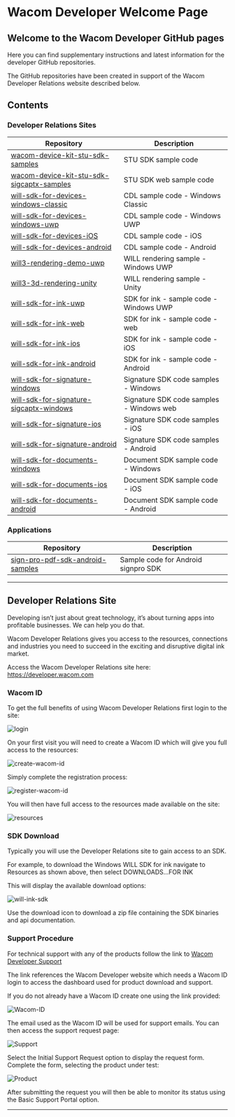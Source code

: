 # Wacom Developer Welcome Page

## Welcome to the Wacom Developer GitHub pages
 
Here you can find supplementary instructions and latest information for the developer GitHub repositories.

The GitHub repositories have been created in support of the Wacom Developer Relations website described below.

## Contents

### Developer Relations Sites

| Repository  | Description |
| ----------  | ----------- |
| [wacom-device-kit-stu-sdk-samples](https://github.com/Wacom-Developer/wacom-device-kit-stu-sdk-samples)                    | STU SDK sample code |
| [wacom-device-kit-stu-sdk-sigcaptx-samples](https://github.com/Wacom-Developer/wacom-device-kit-stu-sdk-sigcaptx-samples)  | STU SDK web sample code |
| [will-sdk-for-devices-windows-classic](https://github.com/Wacom-Developer/will-sdk-for-devices-windows-classic)            | CDL sample code - Windows Classic |
| [will-sdk-for-devices-windows-uwp](https://github.com/Wacom-Developer/will-sdk-for-devices-windows-uwp)                    | CDL sample code - Windows UWP |
| [will-sdk-for-devices-iOS](https://github.com/Wacom-Developer/will-sdk-for-devices-iOS)                                    | CDL sample code - iOS |
| [will-sdk-for-devices-android](https://github.com/Wacom-Developer/will-sdk-for-devices-android)                            | CDL sample code - Android |
| [will3-rendering-demo-uwp](https://github.com/Wacom-Developer/will3-rendering-demo-uwp)                                    | WILL rendering sample - Windows UWP |
| [will3-3d-rendering-unity](https://github.com/Wacom-Developer/will3-3d-rendering-unity)                                    | WILL rendering sample - Unity |
| [will-sdk-for-ink-uwp](https://github.com/Wacom-Developer/will-sdk-for-ink-uwp)                                            | SDK for ink - sample code - Windows UWP |
| [will-sdk-for-ink-web](https://github.com/Wacom-Developer/will-sdk-for-ink-web)                                            | SDK for ink - sample code - web |
| [will-sdk-for-ink-ios](https://github.com/Wacom-Developer/will-sdk-for-ink-ios)                                            | SDK for ink - sample code - iOS |
| [will-sdk-for-ink-android](https://github.com/Wacom-Developer/will-sdk-for-ink-android)                                    | SDK for ink - sample code - Android |
| [will-sdk-for-signature-windows](https://github.com/Wacom-Developer/will-sdk-for-signature-windows)                        | Signature SDK code samples - Windows |
| [will-sdk-for-signature-sigcaptx-windows](https://github.com/Wacom-Developer/will-sdk-for-signature-sigcaptx-windows)      | Signature SDK code samples - Windows web |
| [will-sdk-for-signature-ios](https://github.com/Wacom-Developer/will-sdk-for-signature-ios)                                | Signature SDK code samples - iOS |
| [will-sdk-for-signature-android](https://github.com/Wacom-Developer/will-sdk-for-signature-android)                        | Signature SDK code samples - Android |
| [will-sdk-for-documents-windows](https://github.com/Wacom-Developer/will-sdk-for-documents-windows)                        | Document SDK sample code - Windows |
| [will-sdk-for-documents-ios](https://github.com/Wacom-Developer/will-sdk-for-documents-ios)                                | Document SDK sample code - iOS |
| [will-sdk-for-documents-android](https://github.com/Wacom-Developer/will-sdk-for-documents-android)                        | Document SDK sample code - Android |

### Applications
| Repository  | Description |
| ----------  | ----------- |
| [sign-pro-pdf-sdk-android-samples](https://github.com/Wacom-Developer/sign-pro-pdf-sdk-android-samples)                    | Sample code for Android signpro SDK |

---


## Developer Relations Site

Developing isn’t just about great technology, it’s about turning apps into profitable businesses. We can help you do that.

Wacom Developer Relations gives you access to the resources, connections and industries you need to succeed in the exciting and disruptive digital ink market. 

Access the Wacom Developer Relations site here: https://developer.wacom.com

### Wacom ID

To get the full benefits of using Wacom Developer Relations first login to the site:

![login](media/login.jpg)

On your first visit you will need to create a Wacom ID which will give you full access to the resources:

![create-wacom-id](media/create-wacom-id.jpg)

Simply complete the registration process:

![register-wacom-id](media/register-wacom-id.jpg)

You will then have full access to the resources made available on the site:

![resources](media/resources.jpg)

### SDK Download

Typically you will use the Developer Relations site to gain access to an SDK.

For example, to download the Windows WILL SDK for ink navigate to Resources as shown above, then select DOWNLOADS...FOR INK

This will display the available download options:


![will-ink-sdk](media/will-ink-sdk.png)

Use the download icon to download a zip file containing the SDK binaries and api documentation.


### Support Procedure

For technical support with any of the products follow the link to [Wacom Developer Support](https://developer.wacom.com/en-us/developer-dashboard/support)

The link references the Wacom Developer website which needs a Wacom ID login to access the dashboard used for product download and support.


If you do not already have a Wacom ID create one using the link provided:


![Wacom-ID](media/Wacom-ID.png)

The email used as the Wacom ID will be used for support emails.
You can then access the support request page:

![Support](media/Support.png)

Select the Initial Support Request option to display the request form.
Complete the form, selecting the product under test:
 
![Product](media/Product.png)

After submitting the request you will then be able to monitor its status using the Basic Support Portal option.

---
